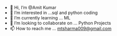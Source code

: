 - 👋 Hi, I’m @Amit Kumar
- 👀 I’m interested in ...sql and python coding
- 🌱 I’m currently learning ... ML
- 💞️ I’m looking to collaborate on ... Python Projects
- 📫 How to reach me ... mtsharma009@gmail.com 

<!---
mtsharma009/mtsharma009 is a ✨ special ✨ repository because its `README.md` (this file) appears on your GitHub profile.
You can click the Preview link to take a look at your changes.
--->
